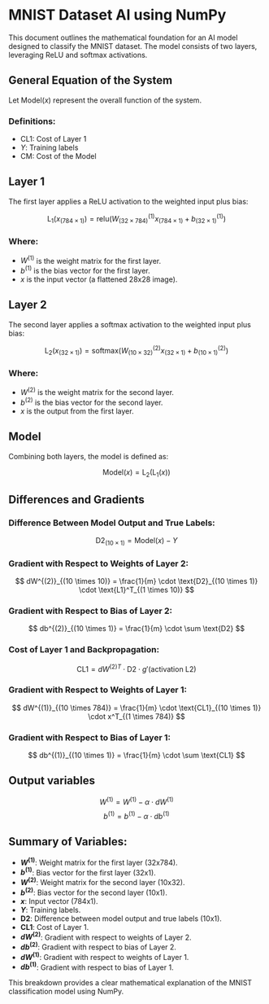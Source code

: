 # MNIST Dataset AI using NumPy

This document outlines the mathematical foundation for an AI model designed to classify the MNIST dataset. The model consists of two layers, leveraging ReLU and softmax activations. 

## General Equation of the System
Let $\text{Model}(x)$ represent the overall function of the system.

### Definitions:
- $\text{CL1}$: Cost of Layer 1
- $Y$: Training labels
- $\text{CM}$: Cost of the Model

## Layer 1
The first layer applies a ReLU activation to the weighted input plus bias:

$$ \text{L}_1(x_{(784 \times 1)}) = \text{relu}(W^{(1)}_{(32 \times 784)} x_{(784 \times 1)} + b^{(1)}_{(32 \times 1)}) $$

### Where:
- $W^{(1)}$ is the weight matrix for the first layer.
- $b^{(1)}$ is the bias vector for the first layer.
- $x$ is the input vector (a flattened 28x28 image).

## Layer 2
The second layer applies a softmax activation to the weighted input plus bias:

$$ \text{L}_2(x_{(32 \times 1)}) = \text{softmax}(W^{(2)}_{(10 \times 32)} x_{(32 \times 1)} + b^{(2)}_{(10 \times 1)}) $$

### Where:
- $W^{(2)}$ is the weight matrix for the second layer.
- $b^{(2)}$ is the bias vector for the second layer.
- $x$ is the output from the first layer.

## Model
Combining both layers, the model is defined as:

$$ \text{Model}(x) = \text{L}_2(\text{L}_1(x)) $$

## Differences and Gradients
### Difference Between Model Output and True Labels:
$$ \text{D2}_{(10 \times 1)} = \text{Model}(x) - Y $$

### Gradient with Respect to Weights of Layer 2:
$$ dW^{(2)}_{(10 \times 10)} = \frac{1}{m} \cdot \text{D2}_{(10 \times 1)} \cdot \text{L1}^T_{(1 \times 10)} $$

### Gradient with Respect to Bias of Layer 2:
$$ db^{(2)}_{(10 \times 1)} = \frac{1}{m} \cdot \sum \text{D2} $$

### Cost of Layer 1 and Backpropagation:
$$ \text{CL1} = dW^{(2)T} \cdot \text{D2} \cdot g'(\text{activation L2}) $$

### Gradient with Respect to Weights of Layer 1:
$$ dW^{(1)}_{(10 \times 784)} = \frac{1}{m} \cdot \text{CL1}_{(10 \times 1)} \cdot x^T_{(1 \times 784)} $$

### Gradient with Respect to Bias of Layer 1:
$$ db^{(1)}_{(10 \times 1)} = \frac{1}{m} \cdot \sum \text{CL1} $$

## Output variables
$$ W^{(1)} = W^{(1)} - \alpha \cdot dW^{(1)}$$
$$ b^{(1)} = b^{(1)} - \alpha \cdot db^{(1)}$$

## Summary of Variables:
- **$W^{(1)}$**: Weight matrix for the first layer (32x784).
- **$b^{(1)}$**: Bias vector for the first layer (32x1).
- **$W^{(2)}$**: Weight matrix for the second layer (10x32).
- **$b^{(2)}$**: Bias vector for the second layer (10x1).
- **$x$**: Input vector (784x1).
- **$Y$**: Training labels.
- **$\text{D2}$**: Difference between model output and true labels (10x1).
- **$\text{CL1}$**: Cost of Layer 1.
- **$dW^{(2)}$**: Gradient with respect to weights of Layer 2.
- **$db^{(2)}$**: Gradient with respect to bias of Layer 2.
- **$dW^{(1)}$**: Gradient with respect to weights of Layer 1.
- **$db^{(1)}$**: Gradient with respect to bias of Layer 1.

This breakdown provides a clear mathematical explanation of the MNIST classification model using NumPy.

